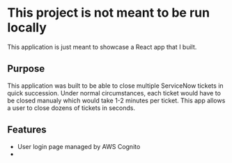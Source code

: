 # This project is not meant to be run locally
This application is just meant to showcase a React app that I built. 

## Purpose
This application was built to be able to close multiple ServiceNow tickets in quick succession. Under normal circumstances, each ticket would have to be closed manualy which would take 1-2 minutes per ticket. This app allows a user to close dozens of tickets in seconds. 

## Features
* User login page managed by AWS Cognito
* 
